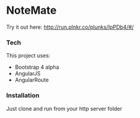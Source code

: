# NoteMate

Try it out here: http://run.plnkr.co/plunks/IpPDb4/#/


### Tech

This project uses:
* Bootstrap 4 alpha
* AngularJS
* AngularRoute	


### Installation
Just clone and run from your http server folder

